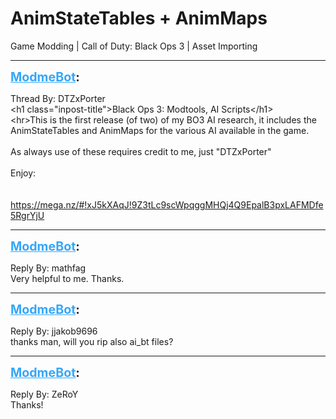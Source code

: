 # AnimStateTables + AnimMaps
Game Modding | Call of Duty: Black Ops 3 | Asset Importing

---
<strong style="font-size: 1.4em;"><span style="text-decoration: underline;text-decoration-color: #34a7f9;"><span style="color:#34a7f9;">ModmeBot</span></span>:</strong>

<p>Thread By: DTZxPorter<br />&lt;h1 class=&quot;inpost-title&quot;&gt;Black Ops 3: Modtools, AI Scripts&lt;/h1&gt;<br />&lt;hr&gt;This is the first release (of two) of my BO3 AI research, it includes the AnimStateTables and AnimMaps for the various AI available in the game.<br /> <br />As always use of these requires credit to me, just &quot;DTZxPorter&quot;<br /> <br />Enjoy:<br /> <br /><br />
<a href="https://mega.nz/#!xJ5kXAqJ!9Z3tLc9scWpqggMHQj4Q9EpalB3pxLAFMDfe5RgrYjU">https://mega.nz/#!xJ5kXAqJ!9Z3tLc9scWpqggMHQj4Q9EpalB3pxLAFMDfe5RgrYjU</a>
</p>

---
<strong style="font-size: 1.4em;"><span style="text-decoration: underline;text-decoration-color: #34a7f9;"><span style="color:#34a7f9;">ModmeBot</span></span>:</strong>

<p>Reply By: mathfag<br />Very helpful to me. Thanks.</p>

---
<strong style="font-size: 1.4em;"><span style="text-decoration: underline;text-decoration-color: #34a7f9;"><span style="color:#34a7f9;">ModmeBot</span></span>:</strong>

<p>Reply By: jjakob9696<br />thanks man, will you rip also ai_bt files?</p>

---
<strong style="font-size: 1.4em;"><span style="text-decoration: underline;text-decoration-color: #34a7f9;"><span style="color:#34a7f9;">ModmeBot</span></span>:</strong>

<p>Reply By: ZeRoY<br />Thanks!</p>
